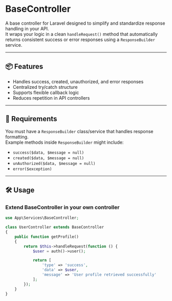 # BaseController

A base controller for Laravel designed to simplify and standardize response handling in your API.  
It wraps your logic in a clean `handleRequest()` method that automatically returns consistent success or error responses using a `ResponseBuilder` service.

---

## 📦 Features

- Handles success, created, unauthorized, and error responses
- Centralized try/catch structure
- Supports flexible callback logic
- Reduces repetition in API controllers

---

## 📁 Requirements

You must have a `ResponseBuilder` class/service that handles response formatting.  
Example methods inside `ResponseBuilder` might include:

- `success($data, $message = null)`
- `created($data, $message = null)`
- `unAuthorized($data, $message = null)`
- `error($exception)`

---

## 🛠️ Usage

### Extend BaseController in your own controller

```php
use App\Services\BaseController;

class UserController extends BaseController
{
    public function getProfile()
    {
        return $this->handleRequest(function () {
            $user = auth()->user();

            return [
                'type' => 'success',
                'data' => $user,
                'message' => 'User profile retrieved successfully'
            ];
        });
    }
}
